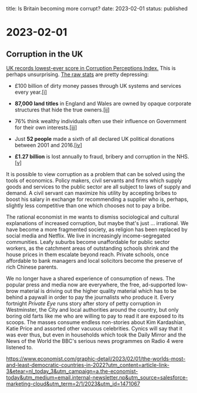 title: Is Britain becoming more corrupt?
date: 2023-02-01
status: published

# 2023-02-01
## Corruption in the UK
[UK records lowest-ever score in Corruption Perceptions Index.](https://www.transparency.org.uk/uk-corruption-perceptions-index-2022-score-CPI)
This is perhaps unsurprising.
[The raw stats](https://www.transparency.org.uk/corruption-statistics) are pretty depressing: 

- £100 billion of dirty money passes through UK systems and services every year.[[i]](https://www.transparency.org.uk/corruption-statistics#_edn1)

- **87,000 land titles** in England and Wales are owned by opaque corporate structures that hide the true owners.[[ii]](https://www.transparency.org.uk/corruption-statistics#_edn2)

- 76% think wealthy individuals often use their influence on Government for their own interests.[[iii]](https://www.transparency.org.uk/corruption-statistics#_edn3)

- Just **52 people** made a sixth of all declared UK political donations between 2001 and 2016.[[iv]](https://www.transparency.org.uk/corruption-statistics#_edn4)

- **£1.27 billion** is lost annually to fraud, bribery and corruption in the NHS.[[v]](https://www.transparency.org.uk/corruption-statistics#_edn5)

It is possible to view corruption as a problem that can be solved using the tools of economics. Policy makers, civil servants and firms which supply goods and services to the public sector are all subject to laws of supply and demand.
A civil servant can maximize his utility by accepting bribes to boost his salary in exchange for recommending a supplier who is, perhaps, slightly less competitive than one which 
chooses not to pay a bribe.

The rational economist in me wants to dismiss sociological and cultural explanations of increased corruption, but maybe that's just ... irrational.
We have become a more fragmented society, as religion has been replaced by 
social media and Netflix. 
We live in  increasingly income-segregated communities. 
Leafy suburbs become unaffordable for public sector workers, as the catchment areas of 
outstanding schools shrink and the house prices in them escalate beyond reach.
Private schools, once affordable to bank managers and local solicitors become the 
preserve of rich Chinese parents.

We no longer have a shared experience of consumption of news.
The popular press and media now are everywhere, the free, ad-supported low-brow material is driving out the higher quality material
which has to be behind a paywall in order to pay the journalists who 
produce it. Every fortnight _Private Eye_ runs story after story of petty 
corruption in Westminster, the City and local authorities around the
country, but only boring old farts like me who are willing to
pay to read it are exposed to its scoops.
The masses consume endless non-stories about Kim Kardashian, Katie Price and 
assorted other vacuous celebrities. Cynics will say that it was ever thus, but even in households which took the Daily Mirror and the News of the World the BBC's serious news programmes on Radio 4 were listened to.




https://www.economist.com/graphic-detail/2023/02/01/the-worlds-most-and-least-democratic-countries-in-2022?utm_content=article-link-3&etear=nl_today_3&utm_campaign=a.the-economist-today&utm_medium=email.internal-newsletter.np&utm_source=salesforce-marketing-cloud&utm_term=2/1/2023&utm_id=1471067
